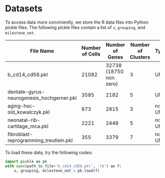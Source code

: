 # Datasets

To access data more conviniently, we store the R data files into Python pickle files. The following pickle files contain a list of `x`, `grouping`, and `milestone_net`.

File Name | Number of Cells | Number of Genes | Number of Clusters | Type | Trajectory
---|---|---|---|---|---
b\_cd14\_cd56.pkl|21082| 32738 (18750 non zero)|3|UMI|separate
dentate-gyrus-neurogenesis\_hochgerner.pkl|3585|2182|5|UMI|line
aging-hsc-old\_kowalczyk.pkl|873| 2815 |3|non-UMI|line
neonatal-rib-cartilage_mca.pkl| 2221 | 2449 |5|non-UMI|bifurcate
fibroblast-reprogramming_treutlein.pkl| 355 | 3379 |7|non-UMI| bifurcate

To load these data, try the following codes:

```Python
import pickle as pk
with open(path_to_file+'b_cd14_cd56.pkl', 'rb') as f:
	x, grouping, milestone_net = pk.load(f)
```